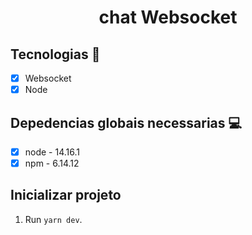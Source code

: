<h1 align="center">
   chat Websocket
</h1>


## Tecnologias 🚀 

- [x] Websocket
- [x] Node

## Depedencias globais necessarias 💻

- [x] node - 14.16.1
- [x] npm  - 6.14.12

## Inicializar projeto

1. Run `yarn dev`.<br />

